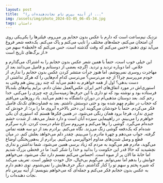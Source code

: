 ```yaml
---
layout: post
title:  "از آینه بپرس نام نجات‌دهنده‌ات را ..."
img: /assets/img/photo_2024-03-05_06-45-34.jpg
tags: داستان
---
```


نزدیک نیم‌ساعت است که دارم با عکس بدون حجابم ور می‌روم، فیلترها را یکی‌یکی روی آن امتحان می‌کنم، جمله‌های مختلف را تایپ می‌کنم و پاک می‌کنم. یک‌دفعه شعر فروغ می‌آید توی ذهنم: «حس می‌کنم که وقت گذشته ا‌ست، حس می‌کنم که «لحظه» سهم من از برگ‌های تاریخ‌ است.»

این خیلی خوب است، حتماً با همین شعر عکس بدون حجابم را به اشتراک می‌گذارم و خلاص. اما دوباره تردید و تردید. اگرچه بعضی از دوستانم و فامیل می‌دانند بعد از مهاجرت روسری نمی‌پوشم، اما هنوز جرأت منتشر کردن عکس بدون حجابم را ندارم. از خودم می‌پرسم چرا؟ از چه می‌ترسی؟ می‌ترسی کدام آدم‌هایی را که هرگز نداشتی از دست بدهی؟ اول از همه خواهرم به ذهنم می‌آید که چند روز پیش هم وقتی به استوری‌اش در مورد اتفاق‌های اخیر ایران عکس‌العمل نشان دادم، برایم پیام‌های بلندبالا فرستاده بود و نوشته بود که تو داری با این حرف‌ها زمینه‌سازی چه چیزی را می‌کنی. خدا رحم کند. بعد دوستان مذهبی‌ام در دورانِ دانشگاه به ذهنم می‌آیند. یاد روزهایی می‌افتم که حجاب در نظرم مهم شده بود و حتی دوستش داشتم. بعد به قضاوت‌های تک‌تک فامیل فکر می‌کردم. حتماً با خودشان می‌گویند این دختر بالاخره آبروی ما را برد؛ از خودش که چیزی ندارد، هرجا برود همان رنگی می‌شود. در همین فکرها هستم که استوری آن یکی خواهرم را می‌بینم. در راهپیمایی سیزده آبان است و دارد شعار می‌دهد. از شدت خشم خنده‌ام می‌گیرد. گوشی را رها می‌کنم و می‌روم سراغ شام درست کردن. تازه سرگرم شده‌ام که یک‌دفعه گوشی زنگ می‌زند. نگاه می‌کنم. برادرم بعد از دو سه هفته تماس گرفته. جواب می‌دهم و چهرهٔ مادرم را می‌بینم. چقدر دلم می‌خواهد بغلش کنم. در میان قطع و وصل شدن‌های مداوم احوالپرسی می‌کنیم. برادرم از به‌هم‌ریختگی اوضاع می‌گوید، مادرم هم می‌گوید به مردم که زیاد برسی همین می‌شود، شما نداشتن و نداری نچشیدید که حالا قدر این حکومت را بدانید و خدا را شکر کنید؛ ما در قحطی بزرگ شدیم اما خانهٔ ما الان پر از میوه است. احساس می‌کنم نفسم دارد تنگ می‌شود. می‌خواهم جوابش را بدهم اما نمی‌توانم. می‌گویم بی‌خیال، حال خودت چطور است. تعریف می‌کند که شیره پختم و سهم تو را کنار گذاشتم. دیگر حرف‌هایش را نمی‌شنوم. توی ذهنم دارم به عکس بدون حجابم فکر می‌کنم و جمله‌ای که می‌خواهم بنویسم: از آینه بپرس نام نجات دهنده‌ات را.
